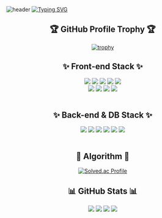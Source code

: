 
    
![header](https://capsule-render.vercel.app/api?type=waving&color=6633FF&text=&animation=twinkling&height=150)
[![Typing SVG](https://readme-typing-svg.demolab.com?font=Alkatra&weight=600&size=45&duration=3500&pause=3&color=6633FF&center=false&vCenter=false&multiline=true&repeat=true&width=900&height=100&lines=Welcome+to+C.S.H's+GitHub!👋)](https://git.io/typing-svg)



<h2 align="center">🏆 GitHub Profile Trophy 🏆</h2>
<div align="center">

  [![trophy](https://github-profile-trophy.vercel.app/?username=cheonseunghyeon&theme=onedark&row=1&column=7)](https://github.com/ryo-ma/github-profile-trophy)

</div>

<h2 align="center"> ✨ Front-end Stack ✨ </h2>

<div align="center">
    <img src="https://img.shields.io/badge/HTML5-E34F26?style=style=flat&logo=html5&logoColor=white">
    <img src="https://img.shields.io/badge/Css3-1572B6?style=style=flat&logo=css3&logoColor=white">
    <img src="https://img.shields.io/badge/javascript-F7DF1E?style=flat-square&logo=javascript&logoColor=white">
    <img src="https://img.shields.io/badge/React-61DAFB?style=flat-square&logo=react&logoColor=white">
    <img src="https://img.shields.io/badge/StyledComponents/Emotion-DB7093?style=flat-square&logo=Styled-components&logoColor=white"/><br/>
    <img src="https://img.shields.io/badge/Sass-CC6699?style=style=flat&logo=sass&logoColor=white">
    <img src="https://img.shields.io/badge/RTK-764ABC?style=style=flat&logo=redux&logoColor=white">
    <img src="https://img.shields.io/badge/Typescript-3178C6?style=style=flat&logo=typescript&logoColor=white">
    <img src="https://img.shields.io/badge/React Native-673AB8?style=flat-square&logo=createreactapp&logoColor=white">
</div>
<br/>

<h2 align="center"> ✨ Back-end & DB Stack ✨ </h2>

<div align="center">
     <img src="https://img.shields.io/badge/Node.js-339933?style=flat-square&logo=node.js&logoColor=white">
    <img src="https://img.shields.io/badge/Python-3776AB?style=flat-square&logo=python&logoColor=white"> 
    <img src="https://img.shields.io/badge/Flask-000000?style=flat-square&logo=flask&logoColor=white">
    <img src="https://img.shields.io/badge/MongoDB-47A248?style=flat-square&logo=mongodb&logoColor=white">
    <img src="https://img.shields.io/badge/mysql-4479A1?styleflat-square&logo=mysql&logoColor=white">
    <img src="https://img.shields.io/badge/firebase-FFCA28?style=flat-square&logo=firebase&logoColor=white">
</div>
<br>

<h2 align="center">🌟 Algorithm 🌟</h2>

<div align="center">
    
[![Solved.ac Profile](http://mazassumnida.wtf/api/v2/generate_badge?boj=kyr1185)](https://solved.ac/kyr1185/)



<h2 align="center">📊 GitHub Stats 📊</h2>

![](http://github-profile-summary-cards.vercel.app/api/cards/repos-per-language?username=cheonseunghyeon&theme=react)
![](http://github-profile-summary-cards.vercel.app/api/cards/most-commit-language?username=cheonseunghyeon&theme=react)
![](http://github-profile-summary-cards.vercel.app/api/cards/productive-time?username=cheonseunghyeon&theme=react&utcOffset=8)
![](http://github-profile-summary-cards.vercel.app/api/cards/stats?username=cheonseunghyeon&theme=react)
</div>
